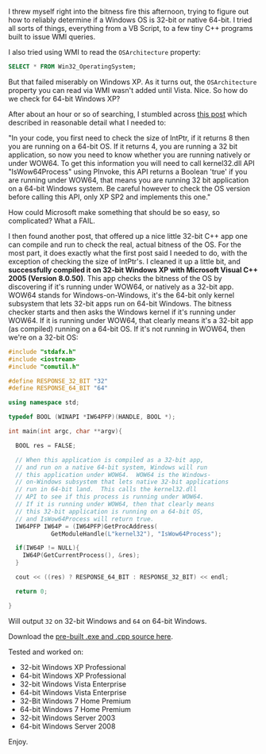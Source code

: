 I threw myself right into the bitness fire this afternoon, trying to figure out how to reliably determine if a Windows OS is 32-bit or native 64-bit.  I tried all sorts of things, everything from a VB Script, to a few tiny C++ programs built to issue WMI queries.

I also tried using WMI to read the `OSArchitecture` property:

```sql
SELECT * FROM Win32_OperatingSystem;
```

But that failed miserably on Windows XP.  As it turns out, the `OSArchitecture` property you can read via WMI wasn't added until Vista.  Nice.  So how do we check for 64-bit Windows XP?

After about an hour or so of searching, I stumbled across [this post](http://www.tech-archive.net/Archive/DotNet/microsoft.public.dotnet.languages.csharp/2007-06/msg03188.html) which described in reasonable detail what I needed to:

"In your code, you first need to check the size of IntPtr, if it returns 8 then you are running on a 64-bit OS. If it returns 4, you are running a 32 bit application, so now you need to know whether you are running natively or under WOW64. To get this information you will need to call kernel32.dll API "IsWow64Process" using PInvoke, this API returns a Boolean 'true' if you are running under WOW64, that means you are running 32 bit application on a 64-bit Windows system. Be careful however to check the OS version before calling this API, only XP SP2 and implements this one."

How could Microsoft make something that should be so easy, so complicated?  What a FAIL.

I then found another post, that offered up a nice little 32-bit C++ app one can compile and run to check the real, actual bitness of the OS.  For the most part, it does exactly what the first post said I needed to do, with the exception of checking the size of IntPtr's.  I cleaned it up a little bit, and **successfully compiled it on 32-bit Windows XP with Microsoft Visual C++ 2005 (Version 8.0.50)**.  This app checks the bitness of the OS by discovering if it's running under WOW64, or natively as a 32-bit app.  WOW64 stands for Windows-on-Windows, it's the 64-bit only kernel subsystem that lets 32-bit apps run on 64-bit Windows.  The bitness checker starts and then asks the Windows kernel if it's running under WOW64.  If it is running under WOW64, that clearly means it's a 32-bit app (as compiled) running on a 64-bit OS.  If it's not running in WOW64, then we're on a 32-bit OS:

```cpp
#include "stdafx.h"
#include <iostream>
#include "comutil.h"

#define RESPONSE_32_BIT "32"
#define RESPONSE_64_BIT "64"

using namespace std;

typedef BOOL (WINAPI *IW64PFP)(HANDLE, BOOL *);

int main(int argc, char **argv){

  BOOL res = FALSE;

  // When this application is compiled as a 32-bit app,
  // and run on a native 64-bit system, Windows will run
  // this application under WOW64.  WOW64 is the Windows-
  // on-Windows subsystem that lets native 32-bit applications
  // run in 64-bit land.  This calls the kernel32.dll
  // API to see if this process is running under WOW64.
  // If it is running under WOW64, then that clearly means
  // this 32-bit application is running on a 64-bit OS,
  // and IsWow64Process will return true.
  IW64PFP IW64P = (IW64PFP)GetProcAddress(
            GetModuleHandle(L"kernel32"), "IsWow64Process");

  if(IW64P != NULL){
    IW64P(GetCurrentProcess(), &res);
  }

  cout << ((res) ? RESPONSE_64_BIT : RESPONSE_32_BIT) << endl;

  return 0;

}
```

Will output `32` on 32-bit Windows and `64` on 64-bit Windows.

Download the [pre-built .exe and .cpp source here](static/entries/reliably-checking-os-bitness-32-or-64-bit-on-windows-with-a-tiny-c-app/bitness-checker.zip).

Tested and worked on:

* 32-bit Windows XP Professional
* 64-bit Windows XP Professional
* 32-bit Windows Vista Enterprise
* 64-bit Windows Vista Enterprise
* 32-Bit Windows 7 Home Premium
* 64-bit Windows 7 Home Premium
* 32-bit Windows Server 2003
* 64-bit Windows Server 2008

Enjoy.